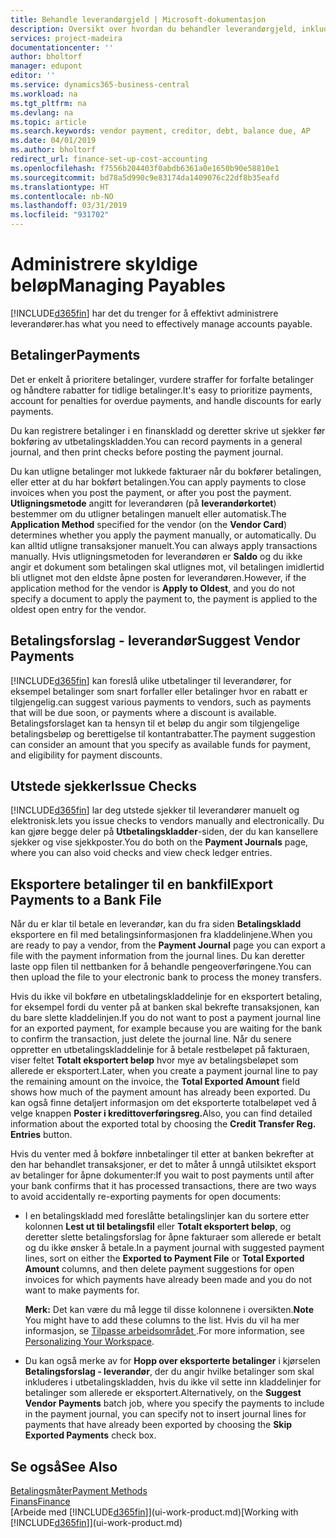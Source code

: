 ```yaml
---
title: Behandle leverandørgjeld | Microsoft-dokumentasjon
description: Oversikt over hvordan du behandler leverandørgjeld, inkludert leverandørbetalinger, kreditorer, gjeld og forfalt saldo.
services: project-madeira
documentationcenter: ''
author: bholtorf
manager: edupont
editor: ''
ms.service: dynamics365-business-central
ms.workload: na
ms.tgt_pltfrm: na
ms.devlang: na
ms.topic: article
ms.search.keywords: vendor payment, creditor, debt, balance due, AP
ms.date: 04/01/2019
ms.author: bholtorf
redirect_url: finance-set-up-cost-accounting
ms.openlocfilehash: f7556b204403f0abdb6361a0e1650b90e58810e1
ms.sourcegitcommit: bd78a5d990c9e83174da1409076c22df8b35eafd
ms.translationtype: HT
ms.contentlocale: nb-NO
ms.lasthandoff: 03/31/2019
ms.locfileid: "931702"
---
```

# <a name="managing-payables"></a><span data-ttu-id="cb21c-103">Administrere skyldige beløp</span><span class="sxs-lookup"><span data-stu-id="cb21c-103">Managing Payables</span></span>
[!INCLUDE[d365fin](includes/d365fin_md.md)] <span data-ttu-id="cb21c-104">har det du trenger for å effektivt administrere leverandører.</span><span class="sxs-lookup"><span data-stu-id="cb21c-104">has what you need to effectively manage accounts payable.</span></span>  

## <a name="payments"></a><span data-ttu-id="cb21c-105">Betalinger</span><span class="sxs-lookup"><span data-stu-id="cb21c-105">Payments</span></span>
<span data-ttu-id="cb21c-106">Det er enkelt å prioritere betalinger, vurdere straffer for forfalte betalinger og håndtere rabatter for tidlige betalinger.</span><span class="sxs-lookup"><span data-stu-id="cb21c-106">It's easy to prioritize payments, account for penalties for overdue payments, and handle discounts for early payments.</span></span>

<span data-ttu-id="cb21c-107">Du kan registrere betalinger i en finanskladd og deretter skrive ut sjekker før bokføring av utbetalingskladden.</span><span class="sxs-lookup"><span data-stu-id="cb21c-107">You can record payments in a general journal, and then print checks before posting the payment journal.</span></span>

<span data-ttu-id="cb21c-108">Du kan utligne betalinger mot lukkede fakturaer når du bokfører betalingen, eller etter at du har bokført betalingen.</span><span class="sxs-lookup"><span data-stu-id="cb21c-108">You can apply payments to close invoices when you post the payment, or after you post the payment.</span></span> <span data-ttu-id="cb21c-109">**Utligningsmetode** angitt for leverandøren (på **leverandørkortet**) bestemmer om du utligner betalingen manuelt eller automatisk.</span><span class="sxs-lookup"><span data-stu-id="cb21c-109">The **Application Method** specified for the vendor (on the **Vendor Card**) determines whether you apply the payment manually, or automatically.</span></span> <span data-ttu-id="cb21c-110">Du kan alltid utligne transaksjoner manuelt.</span><span class="sxs-lookup"><span data-stu-id="cb21c-110">You can always apply transactions manually.</span></span> <span data-ttu-id="cb21c-111">Hvis utligningsmetoden for leverandøren er **Saldo** og du ikke angir et dokument som betalingen skal utlignes mot, vil betalingen imidlertid bli utlignet mot den eldste åpne posten for leverandøren.</span><span class="sxs-lookup"><span data-stu-id="cb21c-111">However, if the application method for the vendor is **Apply to Oldest**, and you do not specify a document to apply the payment to, the payment is applied to the oldest open entry for the vendor.</span></span>

## <a name="suggest-vendor-payments"></a><span data-ttu-id="cb21c-112">Betalingsforslag - leverandør</span><span class="sxs-lookup"><span data-stu-id="cb21c-112">Suggest Vendor Payments</span></span>
[!INCLUDE[d365fin](includes/d365fin_md.md)] <span data-ttu-id="cb21c-113">kan foreslå ulike utbetalinger til leverandører, for eksempel betalinger som snart forfaller eller betalinger hvor en rabatt er tilgjengelig.</span><span class="sxs-lookup"><span data-stu-id="cb21c-113">can suggest various payments to vendors, such as payments that will be due soon, or payments where a discount is available.</span></span> <span data-ttu-id="cb21c-114">Betalingsforslaget kan ta hensyn til et beløp du angir som tilgjengelige betalingsbeløp og berettigelse til kontantrabatter.</span><span class="sxs-lookup"><span data-stu-id="cb21c-114">The payment suggestion can consider an amount that you specify as available funds for payment, and eligibility for payment discounts.</span></span>

## <a name="issue-checks"></a><span data-ttu-id="cb21c-115">Utstede sjekker</span><span class="sxs-lookup"><span data-stu-id="cb21c-115">Issue Checks</span></span>
[!INCLUDE[d365fin](includes/d365fin_md.md)] <span data-ttu-id="cb21c-116">lar deg utstede sjekker til leverandører manuelt og elektronisk.</span><span class="sxs-lookup"><span data-stu-id="cb21c-116">lets you issue checks to vendors manually and electronically.</span></span> <span data-ttu-id="cb21c-117">Du kan gjøre begge deler på **Utbetalingskladder**-siden, der du kan kansellere sjekker og vise sjekkposter.</span><span class="sxs-lookup"><span data-stu-id="cb21c-117">You do both on the **Payment Journals** page, where you can also void checks and view check ledger entries.</span></span>

## <a name="export-payments-to-a-bank-file"></a><span data-ttu-id="cb21c-118">Eksportere betalinger til en bankfil</span><span class="sxs-lookup"><span data-stu-id="cb21c-118">Export Payments to a Bank File</span></span>
<span data-ttu-id="cb21c-119">Når du er klar til betale en leverandør, kan du fra siden **Betalingskladd** eksportere en fil med betalingsinformasjonen fra kladdelinjene.</span><span class="sxs-lookup"><span data-stu-id="cb21c-119">When you are ready to pay a vendor, from the **Payment Journal** page you can export a file with the payment information from the journal lines.</span></span> <span data-ttu-id="cb21c-120">Du kan deretter laste opp filen til nettbanken for å behandle pengeoverføringene.</span><span class="sxs-lookup"><span data-stu-id="cb21c-120">You can then upload the file to your electronic bank to process the money transfers.</span></span>

<span data-ttu-id="cb21c-121">Hvis du ikke vil bokføre en utbetalingskladdelinje for en eksportert betaling, for eksempel fordi du venter på at banken skal bekrefte transaksjonen, kan du bare slette kladdelinjen.</span><span class="sxs-lookup"><span data-stu-id="cb21c-121">If you do not want to post a payment journal line for an exported payment, for example because you are waiting for the bank to confirm the transaction, just delete the journal line.</span></span> <span data-ttu-id="cb21c-122">Når du senere oppretter en utbetalingskladdelinje for å betale restbeløpet på fakturaen, viser feltet **Totalt eksportert beløp** hvor mye av betalingsbeløpet som allerede er eksportert.</span><span class="sxs-lookup"><span data-stu-id="cb21c-122">Later, when you create a payment journal line to pay the remaining amount on the invoice, the **Total Exported Amount** field shows how much of the payment amount has already been exported.</span></span> <span data-ttu-id="cb21c-123">Du kan også finne detaljert informasjon om det eksporterte totalbeløpet ved å velge knappen **Poster i kredittoverføringsreg.**</span><span class="sxs-lookup"><span data-stu-id="cb21c-123">Also, you can find detailed information about the exported total by choosing the **Credit Transfer Reg. Entries** button.</span></span>

<span data-ttu-id="cb21c-124">Hvis du venter med å bokføre innbetalinger til etter at banken bekrefter at den har behandlet transaksjoner, er det to måter å unngå utilsiktet eksport av betalinger for åpne dokumenter:</span><span class="sxs-lookup"><span data-stu-id="cb21c-124">If you wait to post payments until after your bank confirms that it has processed transactions, there are two ways to avoid accidentally re-exporting payments for open documents:</span></span>  

* <span data-ttu-id="cb21c-125">I en betalingskladd med foreslåtte betalingslinjer kan du sortere etter kolonnen **Lest ut til betalingsfil** eller **Totalt eksportert beløp**, og deretter slette betalingsforslag for åpne fakturaer som allerede er betalt og du ikke ønsker å betale.</span><span class="sxs-lookup"><span data-stu-id="cb21c-125">In a payment journal with suggested payment lines, sort on either the **Exported to Payment File** or **Total Exported Amount** columns, and then delete payment suggestions for open invoices for which payments have already been made and you do not want to make payments for.</span></span>

    <span data-ttu-id="cb21c-126">**Merk:** Det kan være du må legge til disse kolonnene i oversikten.</span><span class="sxs-lookup"><span data-stu-id="cb21c-126">**Note** You might have to add these columns to the list.</span></span> <span data-ttu-id="cb21c-127">Hvis du vil ha mer informasjon, se [Tilpasse arbeidsområdet ](ui-personalization-user.md).</span><span class="sxs-lookup"><span data-stu-id="cb21c-127">For more information, see [Personalizing Your Workspace](ui-personalization-user.md).</span></span>  
* <span data-ttu-id="cb21c-128">Du kan også merke av for **Hopp over eksporterte betalinger** i kjørselen **Betalingsforslag - leverandør**, der du angir hvilke betalinger som skal inkluderes i utbetalingskladden, hvis du ikke vil sette inn kladdelinjer for betalinger som allerede er eksportert.</span><span class="sxs-lookup"><span data-stu-id="cb21c-128">Alternatively, on the **Suggest Vendor Payments** batch job, where you specify the payments to include in the payment journal, you can specify not to insert journal lines for payments that have already been exported by choosing the **Skip Exported Payments** check box.</span></span>

## <a name="see-also"></a><span data-ttu-id="cb21c-129">Se også</span><span class="sxs-lookup"><span data-stu-id="cb21c-129">See Also</span></span>
[<span data-ttu-id="cb21c-130">Betalingsmåter</span><span class="sxs-lookup"><span data-stu-id="cb21c-130">Payment Methods</span></span>](finance-payment-methods.md)  
[<span data-ttu-id="cb21c-131">Finans</span><span class="sxs-lookup"><span data-stu-id="cb21c-131">Finance</span></span>](finance.md)  
<span data-ttu-id="cb21c-132">[Arbeide med [!INCLUDE[d365fin](includes/d365fin_md.md)]](ui-work-product.md)</span><span class="sxs-lookup"><span data-stu-id="cb21c-132">[Working with [!INCLUDE[d365fin](includes/d365fin_md.md)]](ui-work-product.md)</span></span>
